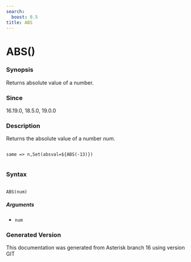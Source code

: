 ```yaml
---
search:
  boost: 0.5
title: ABS
---
```


# ABS()

### Synopsis

Returns absolute value of a number.

### Since

16.19.0, 18.5.0, 19.0.0

### Description

Returns the absolute value of a number _num_.<br>

``` title="Example: Sets the absval variable equal to 13"

same => n,Set(absval=${ABS(-13)})


```

### Syntax


```

ABS(num)
```
##### Arguments


* `num`


### Generated Version

This documentation was generated from Asterisk branch 16 using version GIT 